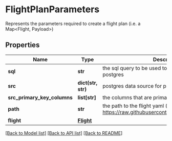 # FlightPlanParameters

Represents the parameters required to create a flight plan (i.e. a Map<Flight, Payload>)
## Properties
Name | Type | Description | Notes
------------ | ------------- | ------------- | -------------
**sql** | **str** | the sql query to be used to pull cleaned data from postgres | [optional] 
**src** | **dict(str, str)** | postgres data source for pulling clean data | [optional] 
**src_primary_key_columns** | **list[str]** | the columns that are primary keys in the cleaned data | [optional] 
**path** | **str** | the path to the flight yaml (i.e. https://raw.githubusercontent.com/pathToFlight.yaml) | [optional] 
**flight** | [**Flight**](Flight.md) |  | [optional] 

[[Back to Model list]](../README.md#documentation-for-models) [[Back to API list]](../README.md#documentation-for-api-endpoints) [[Back to README]](../README.md)


